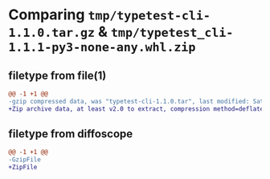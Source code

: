 # Comparing `tmp/typetest-cli-1.1.0.tar.gz` & `tmp/typetest_cli-1.1.1-py3-none-any.whl.zip`

## filetype from file(1)

```diff
@@ -1 +1 @@
-gzip compressed data, was "typetest-cli-1.1.0.tar", last modified: Sat Jul  8 22:23:24 2023, max compression
+Zip archive data, at least v2.0 to extract, compression method=deflate
```

## filetype from diffoscope

```diff
@@ -1 +1 @@
-GzipFile
+ZipFile
```

